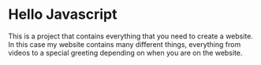 # Hello Javascript
This is a project that contains everything that you need to create a website. In this case my website contains many different things, everything from videos to a special greeting depending on when you are on the website.